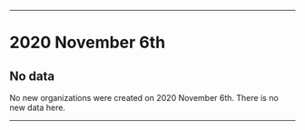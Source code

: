 
***

# 2020 November 6th

## No data

No new organizations were created on 2020 November 6th. There is no new data here.

***
